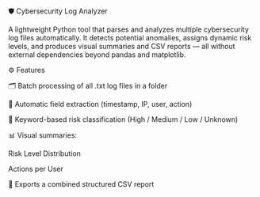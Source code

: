 🛡️ Cybersecurity Log Analyzer

A lightweight Python tool that parses and analyzes multiple cybersecurity log files automatically.
It detects potential anomalies, assigns dynamic risk levels, and produces visual summaries and CSV reports — all without external dependencies beyond pandas and matplotlib.

⚙️ Features

🗂️ Batch processing of all .txt log files in a folder

🧩 Automatic field extraction (timestamp, IP, user, action)

🔎 Keyword-based risk classification (High / Medium / Low / Unknown)

📊 Visual summaries:

Risk Level Distribution

Actions per User

💾 Exports a combined structured CSV report
